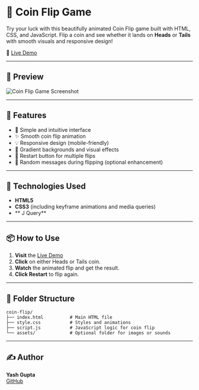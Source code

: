 # 🎲 Coin Flip Game

Try your luck with this beautifully animated Coin Flip game built with HTML, CSS, and JavaScript. Flip a coin and see whether it lands on **Heads** or **Tails** with smooth visuals and responsive design!

🔗 [Live Demo](https://masteryashgupta.github.io/coin-flip/)

---

## 📸 Preview

![Coin Flip Game Screenshot](https://masteryashgupta.github.io/coin-flip/preview.png)

---

## 📱 Features

- 🎯 Simple and intuitive interface
- ✨ Smooth coin flip animation
- 💡 Responsive design (mobile-friendly)
- 🌈 Gradient backgrounds and visual effects
- 🔄 Restart button for multiple flips
- 🔮 Random messages during flipping (optional enhancement)

---

## 🚀 Technologies Used

- **HTML5**
- **CSS3** (including keyframe animations and media queries)
- ** J Query**

---

## 📦 How to Use

1. **Visit** the [Live Demo](https://masteryashgupta.github.io/coin-flip/)
2. **Click** on either Heads or Tails coin.
3. **Watch** the animated flip and get the result.
4. **Click Restart** to flip again.

---

## 🧩 Folder Structure
```
coin-flip/
├── index.html          # Main HTML file
├── style.css           # Styles and animations
├── script.js           # JavaScript logic for coin flip
└── assets/             # Optional folder for images or sounds
```

---

## ✍️ Author

**Yash Gupta**  
[GitHub](https://github.com/masteryashgupta)




